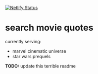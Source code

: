 [![Netlify Status](https://api.netlify.com/api/v1/badges/a056fcd7-cf71-4967-867f-321d71f4cd6e/deploy-status)](https://app.netlify.com/sites/sad-albattani-79cbe1/deploys)

# search movie quotes

currently serving:
 * marvel cinematic universe
 * star wars prequels

**TODO:** update this terrible readme